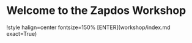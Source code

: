 # Welcome to the Zapdos Workshop

!style halign=center fontsize=150%
[ENTER](workshop/index.md exact=True)
